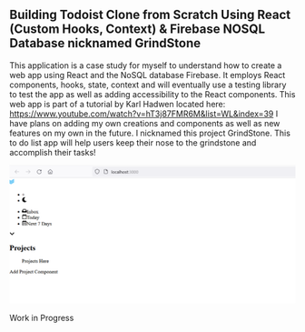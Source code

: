 ## Building Todoist Clone from Scratch Using React (Custom Hooks, Context) & Firebase NOSQL Database nicknamed GrindStone

This application is a case study for myself to understand how to create a web app using React and the NoSQL database Firebase. It employs React components, hooks, state, context and will eventually use a testing library to test the app as well as adding accessibility to the React components. This web app is part of a tutorial by Karl Hadwen located here: https://www.youtube.com/watch?v=hT3j87FMR6M&list=WL&index=39 I have plans on adding my own creations and components as well as new features on my own in the future. I nicknamed this project GrindStone. This to do list app will help users keep their nose to the grindstone and accomplish their tasks!

![Preview](GrindStone-preview.png?raw=true)

Work in Progress
